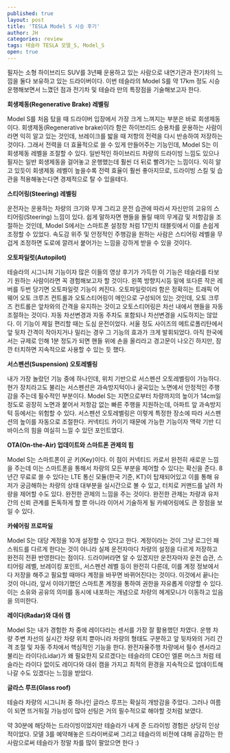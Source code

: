 ```yaml
---
published: true
layout: post
title: 'TESLA Model S 시승 후기'
author: JH
categories: review
tags: 테슬라 TESLA 모델_S, Model_S
open: true
---
```


필자는 소형 하이브리드 SUV를 3년째 운용하고 있는 사람으로 내연기관과 전기차의 느낌을 둘다 보유하고 있는 드라이버이다. 이번 테슬라의 Model S를 약 17km 정도 시승 운행해보면서 느꼈던 점과 전기차 및 테슬라 만의 특장점을 기술해보고자 한다.

**회생제동(Regenerative Brake) 레벨링**

Model S를 처음 탔을 때 드라이버 입장에서 가장 크게 느껴지는 부분은 바로 회생제동이다. 회생제동(Regenerative brake)이라 함은 하이브리드 승용차를 운용하는 사람이라면 익히 알고 있는 것인데, 브레이크를 밟을 때 저항의 전력을 다시 반송하여 저장하는 것이다. 그래서 전력을 더 효율적으로 쓸 수 있게 만들어주는 기능인데, Model S는 이 회생제동 레벨을 조절할 수 있다. 일반적인 하이브리드 차량의 드라이빙 느낌도 있으나 필자는 일반 회생제동을 걸어놓고 운행했는데 훨씬 더 뒤로 빨려가는 느낌이다. 익히 알고 있듯이 회생제동 레벨이 높을수록 전력 효율이 훨씬 좋아지므로, 드라이빙 스킬 및 습관을 적용해놓는다면 경제적으로 탈 수 있을테다.

**스티어링(Steering) 레벨링**

운전자는 운용하는 차량의 크기와 무게 그리고 운전 습관에 따라서 자신만의 고유의 스티어링(Steering) 느낌이 있다. 쉽게 말하자면 핸들을 돌릴 때의 무게감 및 저항감을 조절하는 것인데, Model S에서는 스마트폰 설정창 처럼 17인치 태블릿에서 이를 손쉽게 조정할 수 있었다. 속도감 위주 및 안정적인 주행감을 원하는 사람은 스티어링 레벨을 무겁게 조정하면 도로에 깔려서 붙어가는 느낌을 강하게 받을 수 있을 것이다.

**오토파일럿(Autopilot)**

테슬라의 시그니처 기능이자 많은 이들의 영상 후기가 가득한 이 기능은 테슬라를 타보기 원하는 사람이라면 꼭 경험해보고자 할 것이다. 왼쪽 방향지시등 밑에 또다른 작은 레버를 두번 당기면 오토파일럿 기능이 켜진다. 오토파일럿이라 함은 정확히는 트래픽 어웨어 오토 크루즈 컨트롤과 오토스티어링이 메인으로 구성되어 있는 것인데, 오토 크루즈 컨트롤은 앞차와의 간격을 유지하는 것이고 오토스티어링은 차선 내에서 핸들을 자동 조절하는 것이다. 자동 차선변경과 자동 주차도 포함되나 차선변경을 시도하지는 않았다. 이 기능이 제일 편리할 때는 도심 운전이었다. 서울 정도 사이즈의 메트로폴리탄에서 앞 뒷차 간격이 작아지거나 밀리는 경우 그 기능의 효과가 크게 발휘되었다. 아직 한국에서는 규제로 인해 1분 정도가 되면 핸들 위에 손을 올리라고 경고문이 나오긴 하지만, 잠깐 터치하면 지속적으로 사용할 수 있는 듯 했다.


**서스펜션(Suspension) 오토레벨링**

내가 가장 놀랐던 기능 중에 하나인데, 위치 기반으로 서스펜션 오토레벨링이 가능하다. 현가 장치라고도 불리는 서스펜션은 과속방지턱이나 굴곡있는 노면에서 안정적인 주행감을 주는데 필수적인 부분이다. Model S는 지면으로부터 차량까지의 높이가 14cm일 정도로 굉장히 노면과 붙어서 저항감 없는 빠른 주행을 지원하는데, 아파트 앞 과속방지턱 등에서는 위험할 수 있다. 서스펜션 오토레벨링은 이렇게 특정한 장소에 따라 서스펜션의 높이를 자동으로 조절한다. 커넥티드 카이기 때문에 가능한 기능이자 맥락 기반 디바이스의 힘을 여실히 느낄 수 있던 포인트였다.


**OTA(On-the-Air) 업데이트와 스마트폰 관제의 힘**

Model S는 스마트폰이 곧 키(Key)이다. 이 점이 커넥티드 카로서 완전히 새로운 느낌을 주는데 이는 스마트폰을 통해서 차량의 모든 부분을 제어할 수 있다는 확신을 준다. 8년간 무료로 쓸 수 있다는 LTE 통신 모듈(한국 기준, KT)이 탑재되어있고 이를 통해 유저가 궁금해하는 차량의 상태 대부분을 실시간으로 볼 수 있고, 터치로 커맨드를 날려 차량을 제어할 수도 있다. 완전한 관제의 느낌을 주는 것이다. 완전한 관제는 차량과 유저 간의 신뢰 관계를 돈독하게 할 뿐 아니라 이어서 기술하게 될 카쉐어링에도 큰 장점을 보일 수 있다.

**카쉐어링 프로파일**

Model S는 대당 계정을 10개 설정할 수 있다고 한다. 계정이라는 것이 그냥 로그인 패스워드를 다르게 한다는 것이 아니라 실제 운전자마다 차량의 설정을 다르게 저장하고 완전히 전환 반영한다는 점이다. 드라이버라면 알 수 있겠지만 운전자마자 운전 습관, 스티어링 레벨, 브레이킹 포인트, 서스펜션 레벨 등이 완전히 다른데, 이를 계정 정보에서 다 저장을 해주고 필요할 때마다 계정을 바꾸면 바뀌어진다는 것이다. 이것에서 끝나는 것이 아니라, 앞서 이야기했던 스마트폰 계정을 통하여 권한을 자유롭게 이양할 수 있다. 이는 소유와 공유의 의미를 동시에 내포하는 개념으로 차량의 헤게모니가 이동하고 있음을 의미한다.

**레이다(Radar)와 대쉬 캠**

Model S는 내가 경험한 차 중에 레이다라는 센서를 가장 잘 활용했던 차였다. 운행 차량 주변 차선의 실시간 차량 위치 뿐아니라 차량의 형태도 구분하고 앞 뒷차와의 거리 간격 조절 및 자동 주차에서 핵심적인 기능을 한다. 완전자율주행 차량에서 필수 센서라고 불리는 라이다(Lidar)가 왜 필요한지 모르겠다는 테슬라의 CEO인 엘론 머스크 처럼 테슬라는 라이다 없이도 레이다와 대쉬 캠을 가지고 최적의 환경을 지속적으로 업데이트해나갈 수도 있겠다는 느낌을 받았다.

**글라스 루프(Glass roof)**

테슬라 차량의 시그니처 중 하나인 글라스 루프는 확실히 개방감을 주었다. 그러나 여름이 되면 뜨거워질 가능성이 많아 선팅은 거의 필수적으로 해야할 것처럼 보였다.

약 30분에 해당하는 드라이빙이었지만 테슬라가 내게 준 드라이빙 경험은 상당히 인상적이었다. 모델 3를 예약해놓은 드라이버로써 그리고 테슬라의 비전에 대해 공감하는 한 사람으로써 테슬라가 정말 차를 많이 팔았으면 한다 :)
